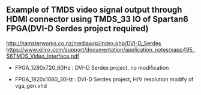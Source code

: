 ## Example of TMDS video signal output through HDMI connector using TMDS_33 IO of Spartan6 FPGA(DVI-D Serdes project required) 
  http://hamsterworks.co.nz/mediawiki/index.php/DVI-D_Serdes
  https://www.xilinx.com/support/documentation/application_notes/xapp495_S6TMDS_Video_Interface.pdf

- FPGA_1280x720_60Hz  : DVI-D Serdes project, no modification

- FPGA_1920x1080_30Hz : DVI-D Serdes project, H/V resolution modify of vga_gen.vhd
